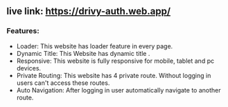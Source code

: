 ## live link: https://drivy-auth.web.app/

### Features:

- Loader: This website has loader feature in every page.
- Dynamic Title: This Website has dynamic title .
- Responsive: This website is fully responsive for mobile, tablet and pc devices.
- Private Routing: This website has 4 private route. Without logging in users can't access these routes.
- Auto Navigation: After logging in user automatically navigate to another route.
